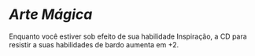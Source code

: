 # *Arte Mágica*

Enquanto você estiver sob efeito de sua habilidade Inspiração, a CD para resistir a suas habilidades de bardo aumenta em +2.
